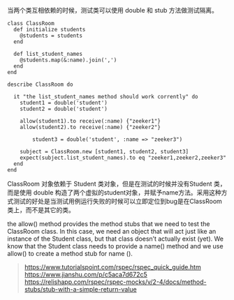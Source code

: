 当两个类互相依赖的时候，测试类可以使用 double 和 stub 方法做测试隔离。 

```
class ClassRoom
  def initialize students
    @students = students
  end

  def list_student_names
    @students.map(&:name).join(',')
  end
end

describe ClassRoom do

  it "the list_student_names method should work corrently" do
    student1 = double('student')
    student2 = double('student')

    allow(student1).to receive(:name) {"zeeker1"}
    allow(student2).to receive(:name) {"zeeker2"}

		student3 = double('student', :name => "zeeker3")

    subject = ClassRoom.new [student1, student2, student3]
    expect(subject.list_student_names).to eq "zeeker1,zeeker2,zeeker3"
  end
end
```

ClassRoom 对象依赖于 Student 类对象，但是在测试的时候并没有Student 类，而是使用 double 构造了两个虚拟的student对象，并赋予name方法。采用这种方式测试的好处是当测试用例运行失败的时候可以立即定位到bug是在ClassRoom类上，而不是其它的类。

the allow() method provides the method stubs that we need to test the ClassRoom class. In this case, we need an object that will act just like an instance of the Student class, but that class doesn’t actually exist (yet). We know that the Student class needs to provide a name() method and we use allow() to create a method stub for name ().

> https://www.tutorialspoint.com/rspec/rspec_quick_guide.htm
> https://www.jianshu.com/p/c5aca7d672c5
> https://relishapp.com/rspec/rspec-mocks/v/2-4/docs/method-stubs/stub-with-a-simple-return-value
